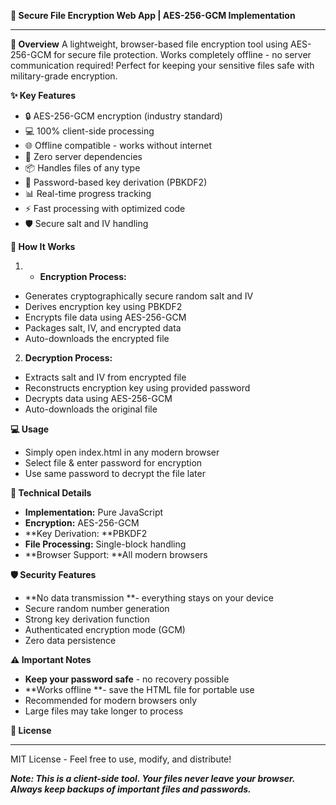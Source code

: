 **🔐 Secure File Encryption Web App | AES-256-GCM Implementation**

------------

**🌟 Overview**
A lightweight, browser-based file encryption tool using AES-256-GCM for secure file protection. Works completely offline - no server communication required! Perfect for keeping your sensitive files safe with military-grade encryption.

**✨ Key Features**
- 🔒 AES-256-GCM encryption (industry standard)
- 💻 100% client-side processing
- 🌐 Offline compatible - works without internet
- 🎯 Zero server dependencies
- 📦 Handles files of any type
- 🔑 Password-based key derivation (PBKDF2)
- 📊 Real-time progress tracking
- ⚡ Fast processing with optimized code
- 🛡️ Secure salt and IV handling

**🚀 How It Works**

1. - **Encryption Process:**

- Generates cryptographically secure random salt and IV
- Derives encryption key using PBKDF2
- Encrypts file data using AES-256-GCM
- Packages salt, IV, and encrypted data
- Auto-downloads the encrypted file


2. **Decryption Process:**

- Extracts salt and IV from encrypted file
- Reconstructs encryption key using provided password
- Decrypts data using AES-256-GCM
- Auto-downloads the original file


**💻 Usage**

- Simply open index.html in any modern browser
- Select file & enter password for encryption
- Use same password to decrypt the file later

**🔧 Technical Details**

- **Implementation:** Pure JavaScript
- **Encryption:** AES-256-GCM
- **Key Derivation: **PBKDF2
- **File Processing:** Single-block handling
- **Browser Support: **All modern browsers

**🛡️ Security Features**

- **No data transmission **- everything stays on your device
- Secure random number generation
- Strong key derivation function
- Authenticated encryption mode (GCM)
- Zero data persistence

**⚠️ Important Notes**


- **Keep your password safe** - no recovery possible
- **Works offline **- save the HTML file for portable use
- Recommended for modern browsers only
- Large files may take longer to process

**📝 License**

------------


MIT License - Feel free to use, modify, and distribute!



***Note: This is a client-side tool. Your files never leave your browser. Always keep backups of important files and passwords.***
